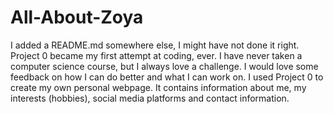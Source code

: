 # All-About-Zoya
I added a README.md somewhere else, I might have not done it right.
Project 0 became my first attempt at coding, ever. I have never taken a computer science course, but I always love a challenge. I would love some feedback on how I can do better and what I can work on.
I used Project 0 to create my own personal webpage. It contains information about me, my interests (hobbies), social media platforms and contact information. 
